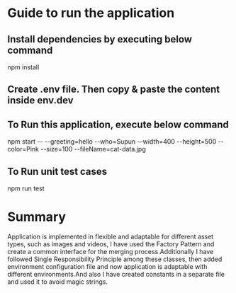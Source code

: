 # Guide to run the application

## Install dependencies by executing below command
npm install

## Create .env file. Then copy & paste the content inside env.dev

## To Run this application, execute below command
npm start -- --greeting=hello --who=Supun --width=400 --height=500 --color=Pink --size=100 --fileName=cat-data.jpg

## To Run unit test cases
npm run test


# Summary
Application is implemented in flexible and adaptable for different asset types, such as images and videos, I have used the Factory Pattern and create a common interface for the merging process.Additionally I have followed Single Responsibility Principle among these classes, then added environment configuration file and now application is adaptable with different environments.And also I have created constants in a separate file and used it to avoid magic strings.